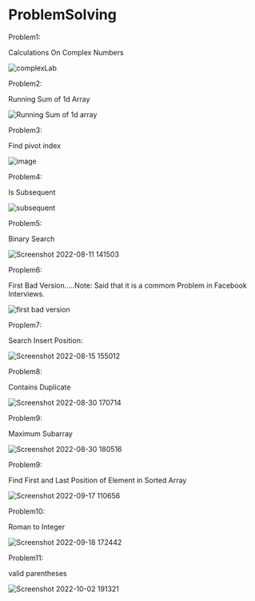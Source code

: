# ProblemSolving

Problem1:

Calculations On Complex Numbers

![complexLab](https://user-images.githubusercontent.com/59229510/180614913-824e1b2c-f6f8-4983-b595-8aec14030abc.jpg)


Problem2:

 Running Sum of 1d Array
 
 ![Running Sum of 1d array](https://user-images.githubusercontent.com/59229510/181039473-c1121af4-6d11-4747-95bc-723bd418c1c5.jpg)
 
 Problem3:
 
 Find pivot index
 
 ![image](https://user-images.githubusercontent.com/59229510/181049153-d8b5aa81-c550-4069-b720-31725ce3e8ed.png)
 
 Problem4:
 
 Is Subsequent
 
 ![subsequent](https://user-images.githubusercontent.com/59229510/182034165-0dc5b4e5-a53e-4673-9e26-c37c7707b083.jpg)
 
 Problem5:
 
 Binary Search
 
 ![Screenshot 2022-08-11 141503](https://user-images.githubusercontent.com/59229510/184131086-664e68c1-66ed-4635-af8b-8ea8af88ec77.jpg)
 
 Proplem6:
 
 First Bad Version.....Note: Said that it is a commom Problem in Facebook Interviews.
 
 ![first bad version](https://user-images.githubusercontent.com/59229510/184500025-9e099d75-690b-42cd-8fc3-39c50f5f66fa.jpg)
 
 Proplem7:
 
 Search Insert Position:
 
 ![Screenshot 2022-08-15 155012](https://user-images.githubusercontent.com/59229510/184648043-b1da72eb-88e1-4cef-a8e4-e0b92a232c4c.jpg)

 Problem8:
 
 Contains Duplicate
 
 ![Screenshot 2022-08-30 170714](https://user-images.githubusercontent.com/59229510/187474170-36ca7875-a0e4-4d16-83a9-ec7a0ae10fbd.jpg)
 
 
 Problem9:
 
 Maximum Subarray
 
 ![Screenshot 2022-08-30 180516](https://user-images.githubusercontent.com/59229510/187486245-a26521b4-928b-4ae2-90c6-806b42b710ad.jpg)
 
 
 Problem9:
 
 Find First and Last Position of Element in Sorted Array
 
 ![Screenshot 2022-09-17 110656](https://user-images.githubusercontent.com/59229510/190849307-452ecb02-eb63-4d25-858d-38b965da4e25.jpg)
 
 
Problem10:
 
 Roman to Integer
 
 ![Screenshot 2022-09-18 172442](https://user-images.githubusercontent.com/59229510/190914856-8ca08dd0-2776-41db-94b9-265ac9f19a9c.jpg)
 
Problem11:

valid parentheses

![Screenshot 2022-10-02 191321](https://user-images.githubusercontent.com/59229510/193467102-82d36e00-419d-4fa5-9d6b-d5f158c797af.jpg)
 
 

 
 

